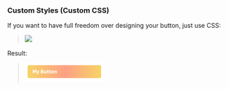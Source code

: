 
### Custom Styles (Custom CSS)

If you want to have full freedom over designing your button, just use CSS:

> ![](docs/images/sense_navigation__by_css.png)

Result:

> ![](docs/images/sense_navigation__by_css_result.png)